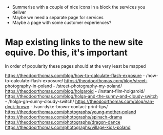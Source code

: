 - Summerise with a couple of nice icons in a block the services you deliver
- Maybe we need a separate page for services
- Maybe a page with some customer experiences?

# Map existing links to the new site equive. Do this, it's important

In order of popularity these pages should at the very least be mapped

https://theodoorthomas.com/blog/how-to-calculate-flash-exposure - /how-to-calculate-flash-exposure/
https://theodoorthomas.com/blog/street-photography-in-poland - /street-photography-my-poland/
https://theodoorthomas.com/blog/holgaroid - /instant-film-holgaroid/
https://theodoorthomas.com/blog/holga-and-the-sunny-and-cloudy-switch - /holga-gn-sunny-cloudy-switch/
https://theodoorthomas.com/blog/van-dyck-brown - /van-dyke-brown-contact-print-tips/
https://theodoorthomas.com/photographs/young-mother-poland
https://theodoorthomas.com/photographs/spinach-drama
https://theodoorthomas.com/photographs/dragon-dance
https://theodoorthomas.com/photographs/village-kids-poland


